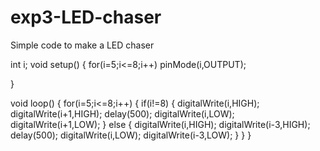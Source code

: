 # exp3-LED-chaser
Simple code to make a LED chaser

int i;
void setup()
{
    for(i=5;i<=8;i++)
    pinMode(i,OUTPUT);  
 
}

  void loop()
  {
  for(i=5;i<=8;i++)
  {
    if(i!=8)
  {
    digitalWrite(i,HIGH);
    digitalWrite(i+1,HIGH);
    delay(500);
    digitalWrite(i,LOW);
    digitalWrite(i+1,LOW);
    }
    else
    {
     digitalWrite(i,HIGH);
    digitalWrite(i-3,HIGH);
    delay(500);
    digitalWrite(i,LOW);
    digitalWrite(i-3,LOW);
    } 
  } 
}
